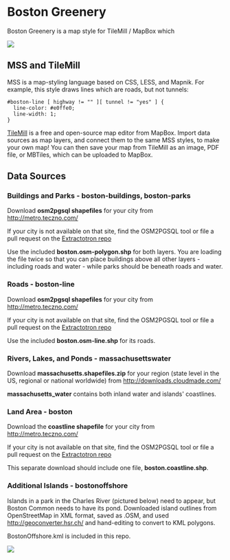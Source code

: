 # Boston Greenery

Boston Greenery is a map style for TileMill / MapBox which 

<img src="https://raw.github.com/mapmeld/boston-greenery/tilemill/boston-greenery.png"/>

## MSS and TileMill

MSS is a map-styling language based on CSS, LESS, and Mapnik. For example, this style draws lines which are roads, but not tunnels:

    #boston-line [ highway != "" ][ tunnel != "yes" ] {
      line-color: #e0ffe0;
      line-width: 1;
    }

<a href="http://www.mapbox.com/tilemill/">TileMill</a> is a free and open-source map editor from MapBox. Import data sources as map layers, and connect
them to the same MSS styles, to make your own map! You can then save your map from TileMill as an image, PDF file, or MBTiles, which can be uploaded to MapBox.

## Data Sources

### Buildings and Parks - boston-buildings, boston-parks

Download <strong>osm2pgsql shapefiles</strong> for your city from <a href="http://metro.teczno.com/">http://metro.teczno.com/</a>

If your city is not available on that site, find the OSM2PGSQL tool or file a pull request on the <a href="https://github.com/migurski/Extractotron/commits/master/cities.txt">Extractotron repo</a>

Use the included <strong>boston.osm-polygon.shp</strong> for both layers. You are loading the file twice so that you can place buildings above all other layers - including roads and water - while parks should be beneath roads and water.

### Roads - boston-line

Download <strong>osm2pgsql shapefiles</strong> for your city from <a href="http://metro.teczno.com/">http://metro.teczno.com/</a>

If your city is not available on that site, find the OSM2PGSQL tool or file a pull request on the <a href="https://github.com/migurski/Extractotron/commits/master/cities.txt">Extractotron repo</a>

Use the included <strong>boston.osm-line.shp</strong> for its roads.

### Rivers, Lakes, and Ponds - massachusettswater

Download <strong>massachusetts.shapefiles.zip</strong> for your region (state level in the US, regional or national worldwide) from <a href="http://downloads.cloudmade.com/">http://downloads.cloudmade.com/</a>

<strong>massachusetts_water</strong> contains both inland water and islands' coastlines.

### Land Area - boston

Download the <strong>coastline shapefile</strong> for your city from <a href="http://metro.teczno.com/">http://metro.teczno.com/</a>

If your city is not available on that site, find the OSM2PGSQL tool or file a pull request on the <a href="https://github.com/migurski/Extractotron/commits/master/cities.txt">Extractotron repo</a>

This separate download should include one file, <strong>boston.coastline.shp</strong>.

### Additional Islands - bostonoffshore

Islands in a park in the Charles River (pictured below) need to appear, but Boston Common needs to have its
pond. Downloaded island outlines from OpenStreetMap in XML format, saved as .OSM, and used
<a href="http://geoconverter.hsr.ch/">http://geoconverter.hsr.ch/</a> and hand-editing to convert to KML polygons.

BostonOffshore.kml is included in this repo.

<img src="https://raw.github.com/mapmeld/boston-greenery/tilemill/boston-offshore.png"/>